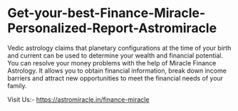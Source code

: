 # Get-your-best-Finance-Miracle-Personalized-Report-Astromiracle

Vedic astrology claims that planetary configurations at the time of your birth and current can be used to determine your wealth and financial potential. You can resolve your money problems with the help of Miracle Finance Astrology. It allows you to obtain financial information, break down income barriers and attract new opportunities to meet the financial needs of your family.

Visit Us:- https://astromiracle.in/finance-miracle
